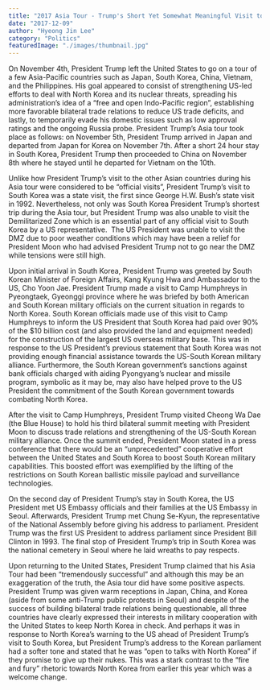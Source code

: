 ```yaml
---
title: "2017 Asia Tour - Trump's Short Yet Somewhat Meaningful Visit to South Korea"
date: "2017-12-09"
author: "Hyeong Jin Lee"
category: "Politics"
featuredImage: "./images/thumbnail.jpg"
---
```


On November 4th, President Trump left the United States to go on a tour of a few Asia-Pacific countries such as Japan, South Korea, China, Vietnam, and the Philippines. His goal appeared to consist of strengthening US-led efforts to deal with North Korea and its nuclear threats, spreading his administration’s idea of a “free and open Indo-Pacific region”, establishing more favorable bilateral trade relations to reduce US trade deficits, and lastly, to temporarily evade his domestic issues such as low approval ratings and the ongoing Russia probe. President Trump’s Asia tour took place as follows: on November 5th, President Trump arrived in Japan and departed from Japan for Korea on November 7th. After a short 24 hour stay in South Korea, President Trump then proceeded to China on November 8th where he stayed until he departed for Vietnam on the 10th.

Unlike how President Trump’s visit to the other Asian countries during his Asia tour were considered to be “official visits”, President Trump’s visit to South Korea was a state visit, the first since George H.W. Bush’s state visit in 1992. Nevertheless, not only was South Korea President Trump’s shortest trip during the Asia tour, but President Trump was also unable to visit the Demilitarized Zone which is an essential part of any official visit to South Korea by a US representative.  The US President was unable to visit the DMZ due to poor weather conditions which may have been a relief for President Moon who had advised President Trump not to go near the DMZ while tensions were still high.

Upon initial arrival in South Korea, President Trump was greeted by South Korean Minister of Foreign Affairs, Kang Kyung Hwa and Ambassador to the US, Cho Yoon Jae. President Trump made a visit to Camp Humphreys in Pyeongtaek, Gyeonggi province where he was briefed by both American and South Korean military officials on the current situation in regards to North Korea. South Korean officials made use of this visit to Camp Humphreys to inform the US President that South Korea had paid over 90% of the $10 billion cost (and also provided the land and equipment needed) for the construction of the largest US overseas military base. This was in response to the US President’s previous statement that South Korea was not providing enough financial assistance towards the US-South Korean military alliance. Furthermore, the South Korean government’s sanctions against bank officials charged with aiding Pyongyang’s nuclear and missile program, symbolic as it may be, may also have helped prove to the US President the commitment of the South Korean government towards combating North Korea.

After the visit to Camp Humphreys, President Trump visited Cheong Wa Dae (the Blue House) to hold his third bilateral summit meeting with President Moon to discuss trade relations and strengthening of the US-South Korean military alliance. Once the summit ended, President Moon stated in a press conference that there would be an “unprecedented” cooperative effort between the United States and South Korea to boost South Korean military capabilities. This boosted effort was exemplified by the lifting of the restrictions on South Korean ballistic missile payload and surveillance technologies.

On the second day of President Trump’s stay in South Korea, the US President met US Embassy officials and their families at the US Embassy in Seoul. Afterwards, President Trump met Chung Se-Kyun, the representative of the National Assembly before giving his address to parliament. President Trump was the first US President to address parliament since President Bill Clinton in 1993. The final stop of President Trump’s trip in South Korea was the national cemetery in Seoul where he laid wreaths to pay respects.

Upon returning to the United States, President Trump claimed that his Asia Tour had been “tremendously successful” and although this may be an exaggeration of the truth, the Asia tour did have some positive aspects. President Trump was given warm receptions in Japan, China, and Korea (aside from some anti-Trump public protests in Seoul) and despite of the success of building bilateral trade relations being questionable, all three countries have clearly expressed their interests in military cooperation with the United States to keep North Korea in check. And perhaps it was in response to North Korea’s warning to the US ahead of President Trump’s visit to South Korea, but President Trump’s address to the Korean parliament had a softer tone and stated that he was “open to talks with North Korea” if they promise to give up their nukes. This was a stark contrast to the “fire and fury” rhetoric towards North Korea from earlier this year which was a welcome change.
